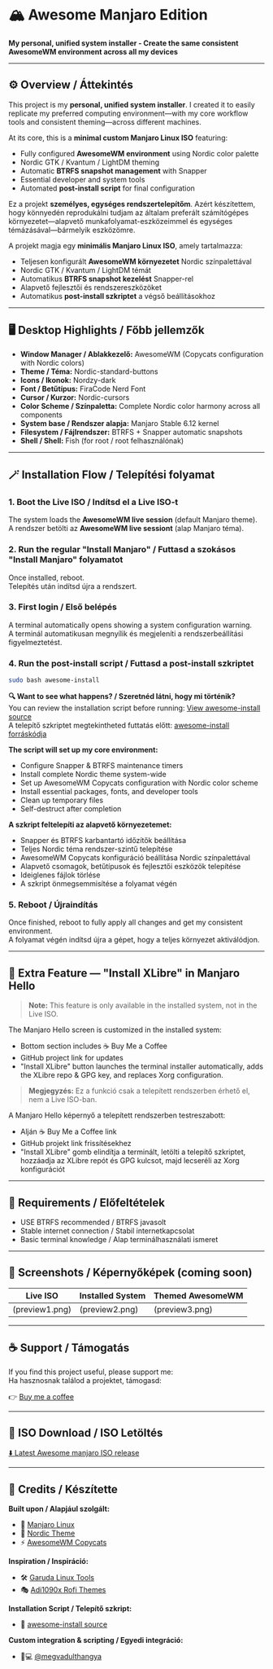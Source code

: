 
# 🏔️ Awesome Manjaro Edition

**My personal, unified system installer - Create the same consistent AwesomeWM environment across all my devices**

---

## ⚙️ Overview / Áttekintés

This project is my **personal, unified system installer**. I created it to easily replicate my preferred computing environment—with my core workflow tools and consistent theming—across different machines.

At its core, this is a **minimal custom Manjaro Linux ISO** featuring:

- Fully configured **AwesomeWM environment** using Nordic color palette
- Nordic GTK / Kvantum / LightDM theming  
- Automatic **BTRFS snapshot management** with Snapper
- Essential developer and system tools
- Automated **post-install script** for final configuration

Ez a projekt **személyes, egységes rendszertelepítőm**. Azért készítettem, hogy könnyedén reprodukálni tudjam az általam preferált számítógépes környezetet—alapvető munkafolyamat-eszközeimmel és egységes témázásával—bármelyik eszközömre.

A projekt magja egy **minimális Manjaro Linux ISO**, amely tartalmazza:

- Teljesen konfigurált **AwesomeWM környezetet** Nordic színpalettával
- Nordic GTK / Kvantum / LightDM témát
- Automatikus **BTRFS snapshot kezelést** Snapper-rel
- Alapvető fejlesztői és rendszereszközöket
- Automatikus **post-install szkriptet** a végső beállításokhoz

---

## 🖥️ Desktop Highlights / Főbb jellemzők

- **Window Manager / Ablakkezelő:** AwesomeWM (Copycats configuration with Nordic colors)
- **Theme / Téma:** Nordic-standard-buttons
- **Icons / Ikonok:** Nordzy-dark
- **Font / Betűtípus:** FiraCode Nerd Font
- **Cursor / Kurzor:** Nordic-cursors
- **Color Scheme / Színpaletta:** Complete Nordic color harmony across all components
- **System base / Rendszer alapja:** Manjaro Stable 6.12 kernel
- **Filesystem / Fájlrendszer:** BTRFS + Snapper automatic snapshots
- **Shell / Shell:** Fish (for root / root felhasználónak)

---

## 🪄 Installation Flow / Telepítési folyamat

### 1. **Boot the Live ISO / Indítsd el a Live ISO-t**
The system loads the **AwesomeWM live session** (default Manjaro theme).  
A rendszer betölti az **AwesomeWM live sessiont** (alap Manjaro téma).

### 2. **Run the regular "Install Manjaro" / Futtasd a szokásos "Install Manjaro" folyamatot**
Once installed, reboot.  
Telepítés után indítsd újra a rendszert.

### 3. **First login / Első belépés**
A terminal automatically opens showing a system configuration warning.  
A terminál automatikusan megnyílik és megjeleníti a rendszerbeállítási figyelmeztetést.

### 4. **Run the post-install script / Futtasd a post-install szkriptet**
```bash
sudo bash awesome-install
```

**🔍 Want to see what happens? / Szeretnéd látni, hogy mi történik?**  
You can review the installation script before running: [View awesome-install source](https://github.com/megvadulthangya/iso-profiles/blob/awesome-nord/community/awesome/desktop-overlay/opt/system_setup/awesome-install)  
A telepítő szkriptet megtekintheted futtatás előtt: [awesome-install forráskódja](https://github.com/megvadulthangya/iso-profiles/blob/awesome-nord/community/awesome/desktop-overlay/opt/system_setup/awesome-install)

**The script will set up my core environment:**
- Configure Snapper & BTRFS maintenance timers
- Install complete Nordic theme system-wide
- Set up AwesomeWM Copycats configuration with Nordic color scheme
- Install essential packages, fonts, and developer tools
- Clean up temporary files
- Self-destruct after completion

**A szkript feltelepíti az alapvető környezetemet:**
- Snapper és BTRFS karbantartó időzítők beállítása
- Teljes Nordic téma rendszer-szintű telepítése
- AwesomeWM Copycats konfiguráció beállítása Nordic színpalettával
- Alapvető csomagok, betűtípusok és fejlesztői eszközök telepítése
- Ideiglenes fájlok törlése
- A szkript önmegsemmisítése a folyamat végén

### 5. **Reboot / Újraindítás**
Once finished, reboot to fully apply all changes and get my consistent environment.  
A folyamat végén indítsd újra a gépet, hogy a teljes környezet aktiválódjon.

---

## 🧩 Extra Feature — "Install XLibre" in Manjaro Hello

> **Note:** This feature is only available in the installed system, not in the Live ISO.

The Manjaro Hello screen is customized in the installed system:

- Bottom section includes ☕ Buy Me a Coffee
- GitHub project link for updates
- "Install XLibre" button launches the terminal installer automatically, adds the XLibre repo & GPG key, and replaces Xorg configuration.

> **Megjegyzés:** Ez a funkció csak a telepített rendszerben érhető el, nem a Live ISO-ban.

A Manjaro Hello képernyő a telepített rendszerben testreszabott:

- Alján ☕ Buy Me a Coffee link
- GitHub projekt link frissítésekhez
- "Install XLibre" gomb elindítja a terminált, letölti a telepítő szkriptet, hozzáadja az XLibre repót és GPG kulcsot, majd lecseréli az Xorg konfigurációt

---

## 🔧 Requirements / Előfeltételek

- USE BTRFS recommended / BTRFS javasolt
- Stable internet connection / Stabil internetkapcsolat
- Basic terminal knowledge / Alap terminálhasználati ismeret

---

## 📸 Screenshots / Képernyőképek (coming soon)

| Live ISO | Installed System | Themed AwesomeWM |
|----------|------------------|------------------|
| (preview1.png) | (preview2.png) | (preview3.png) |

---

## ☕ Support / Támogatás

If you find this project useful, please support me:  
Ha hasznosnak találod a projektet, támogasd:

👉 [Buy me a coffee](https://buymeacoffee.com/rohambili)

---

## 🔗 ISO Download / ISO Letöltés

[⬇️ Latest Awesome manjaro ISO release](https://github.com/megvadulthangya/manjaro-awesome-iso/releases)

---

## 🧠 Credits / Készítette

**Built upon / Alapjául szolgált:**
- 🐧 [Manjaro Linux](https://manjaro.org/)
- 🎨 [Nordic Theme](https://github.com/EliverLara/Nordic)
- ⚡ [AwesomeWM Copycats](https://github.com/lcpz/awesome-copycats)

**Inspiration / Inspiráció:**
- 🛠️ [Garuda Linux Tools](https://gitlab.com/garuda-linux/tools)
- 🎭 [Adi1090x Rofi Themes](https://github.com/adi1090x/rofi)

**Installation Script / Telepítő szkript:**
- 📜 [awesome-install source](https://github.com/megvadulthangya/iso-profiles/blob/awesome-nord/community/awesome/desktop-overlay/opt/system_setup/awesome-install)

**Custom integration & scripting / Egyedi integráció:**
- 👨💻 [@megvadulthangya](https://github.com/megvadulthangya)
```

